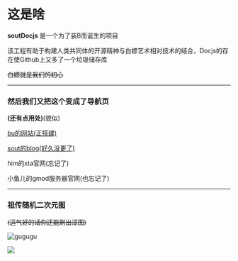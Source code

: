 # 这是啥

**soutDocjs** 是一个为了装B而诞生的项目

该工程有助于构建人类共同体的开源精神与白嫖艺术相对技术的结合，Docjs的存在使Github上又多了一个垃圾储存库

~~白嫖就是我们的初心~~

-------------------

### 然后我们又把这个变成了导航页

**(还有点用处)**(貌似)

[bu的网站(正搭建)](https://syybu.mikamika.ga)

[sout的blog(好久没更了)](https://blog.mikamika.top/)

him的xta官网(忘记了)

小鱼儿的gmod服务器官网(也忘记了)

-------------------

### 祖传随机二次元图

~~(运气好的话你还能刷出涩图)~~

![gugugu](https://api.loliurl.club/api/setu/)

<img src="https://cdn.seovx.com/d/?mom=302" style="max-width: 100%; max-height: 100%;">
